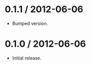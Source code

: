 
0.1.1 / 2012-06-06
==================

  * Bumped version.

0.1.0 / 2012-06-06
==================

  * Initial release.
